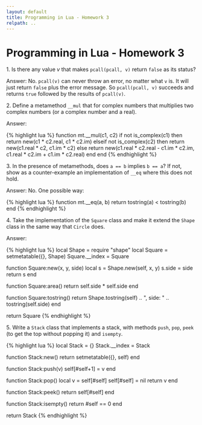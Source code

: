 ```yaml
---
layout: default
title: Programming in Lua - Homework 3
relpath: ..
---
```


Programming in Lua - Homework 3
===============================

1\. Is there any value *v* that makes `pcall(pcall, v)` return
`false` as its status?

Answer: No. `pcall(v)` can never throw an error, no matter what `v` is.
It will just return `false` plus the error message. So `pcall(pcall, v)` 
succeeds and returns `true` followed by the results of `pcall(v)`.

2\. Define a metamethod `__mul` that for complex numbers that multiplies
two complex numbers (or a complex number and a real).

Answer:

{% highlight lua %}
function mt.__mul(c1, c2)
  if not is_complex(c1) then
    return new(c1 * c2.real, c1 * c2.im)
  elseif not is_complex(c2) then
    return new(c1.real * c2, c1.im * c2)
  else
    return new(c1.real * c2.real - c1.im * c2.im,
               c1.real * c2.im + c1.im * c2.real)
  end
end
{% endhighlight %}

3\. In the presence of metamethods, does `a == b` implies `b == a`? If not,
show as a counter-example an implementation of `__eq` where this does not hold.

Answer: No. One possible way:

{% highlight lua %}
function mt.__eq(a, b)
  return tostring(a) < tostring(b)
end
{% endhighlight %}

4\. Take the implementation of the `Square` class and make it extend the
`Shape` class in the same way that `Circle` does.

Answer:

{% highlight lua %}
local Shape = require "shape"
local Square = setmetatable({}, Shape)
Square.__index = Square

function Square:new(x, y, side)
  local s = Shape.new(self, x, y)
  s.side = side
  return s
end

function Square:area()
  return self.side * self.side
end

function Square:tostring()
  return Shape.tostring(self) .. ", side: " ..
    tostring(self.side)
end

return Square
{% endhighlight %}

5\. Write a `Stack` class that implements a stack, with methods
`push`, `pop`, `peek` (to get the top without popping it) and `isempty`.

{% highlight lua %}
local Stack = {}
Stack.__index = Stack

function Stack:new()
  return setmetatable({}, self)
end

function Stack:push(v)
  self[#self+1] = v
end

function Stack:pop()
  local v = self[#self]
  self[#self] = nil
  return v
end

function Stack:peek()
  return self[#self]
end

function Stack:isempty()
  return #self == 0
end

return Stack
{% endhighlight %}

